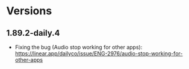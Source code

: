 # Versions

## 1.89.2-daily.4
- Fixing the bug (Audio stop working for other apps): https://linear.app/dailyco/issue/ENG-2976/audio-stop-working-for-other-apps 
